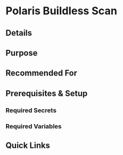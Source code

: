 # Polaris Buildless Scan                                                                                                                                                                                              
                                                                                                                                                                                                                                                   
## Details                                                                                                                                                                                                                                         
                                                                                                                                                                                             
                                                                                                                                                                                                                                                   
## Purpose                                                                                                                                                                                                                                         
        
                                                                                                                                                                                                                                                   
## Recommended For                                                                                                                                                                                                                                 
                                                                                                                                                                                     
                                                                                                                                                                                                                                                   
## Prerequisites & Setup                                                                                                                                                                                                                           
                                                                                                                                                                                                                                                   
### Required Secrets                                                                                                                                                                                                                               
                                                                                                                                                         
                                                                                                                                                                                                                                                   
### Required Variables                                                                                                                                                                                                                             
                                                                                                                                                   
                                                                                                                                                                                                                                                   
## Quick Links   
